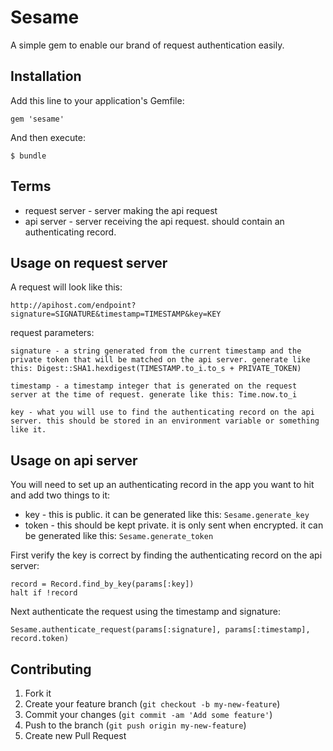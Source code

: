 # Sesame

A simple gem to enable our brand of request authentication easily.

## Installation

Add this line to your application's Gemfile:

    gem 'sesame'

And then execute:

    $ bundle

## Terms
* request server - server making the api request
* api server - server receiving the api request. should contain an authenticating record.

## Usage on request server

A request will look like this:
```
http://apihost.com/endpoint?signature=SIGNATURE&timestamp=TIMESTAMP&key=KEY
```

request parameters:
```
signature - a string generated from the current timestamp and the private token that will be matched on the api server. generate like this: Digest::SHA1.hexdigest(TIMESTAMP.to_i.to_s + PRIVATE_TOKEN)
```
```
timestamp - a timestamp integer that is generated on the request server at the time of request. generate like this: Time.now.to_i
```
```
key - what you will use to find the authenticating record on the api server. this should be stored in an environment variable or something like it.
```


## Usage on api server

You will need to set up an authenticating record in the app you want to hit and add two things to it:
* key - this is public. it can be generated like this: `Sesame.generate_key`
* token - this should be kept private. it is only sent when encrypted. it can be generated like this: `Sesame.generate_token`

First verify the key is correct by finding the authenticating record on the api server:
```
record = Record.find_by_key(params[:key])
halt if !record
```

Next authenticate the request using the timestamp and signature:
```
Sesame.authenticate_request(params[:signature], params[:timestamp], record.token)
```




## Contributing

1. Fork it
2. Create your feature branch (`git checkout -b my-new-feature`)
3. Commit your changes (`git commit -am 'Add some feature'`)
4. Push to the branch (`git push origin my-new-feature`)
5. Create new Pull Request
